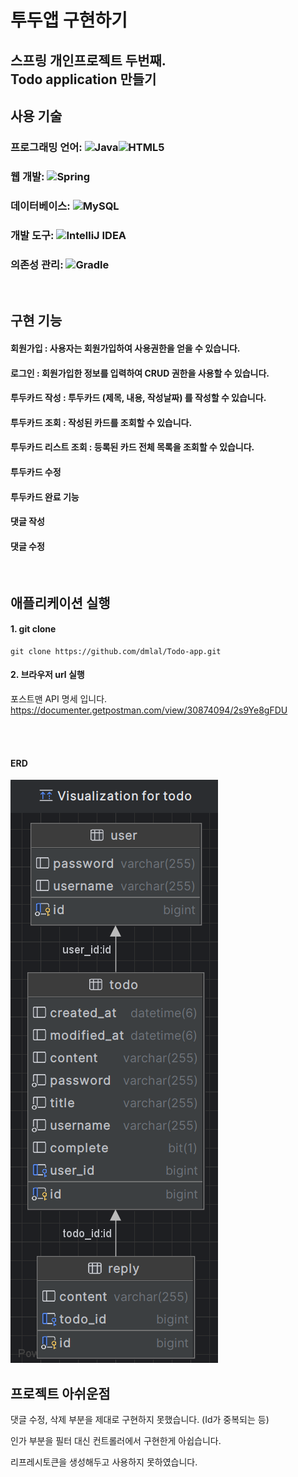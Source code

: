 # 투두앱 구현하기 
## 스프링 개인프로젝트 두번째. <br> Todo  application 만들기

## 사용 기술
### 프로그래밍 언어: 	![Java](https://img.shields.io/badge/java-%23ED8B00.svg?style=for-the-badge&logo=openjdk&logoColor=white)![HTML5](https://img.shields.io/badge/html5-%23E34F26.svg?style=for-the-badge&logo=html5&logoColor=white)
### 웹 개발:  ![Spring](https://img.shields.io/badge/spring-%236DB33F.svg?style=for-the-badge&logo=spring&logoColor=white)
### 데이터베이스: ![MySQL](https://img.shields.io/badge/mysql-%2300f.svg?style=for-the-badge&logo=mysql&logoColor=white)
### 개발 도구: ![IntelliJ IDEA](https://img.shields.io/badge/IntelliJIDEA-000000.svg?style=for-the-badge&logo=intellij-idea&logoColor=white)
### 의존성 관리: ![Gradle](https://img.shields.io/badge/Gradle-02303A.svg?style=for-the-badge&logo=Gradle&logoColor=white)
<br>

## 구현 기능
#### 회원가입 : 사용자는 회원가입하여 사용권한을 얻을 수 있습니다.
#### 로그인  :  회원가입한 정보를 입력하여 CRUD 권한을 사용할 수 있습니다.
#### 투두카드 작성  :  투두카드 (제목, 내용, 작성날짜) 를 작성할 수 있습니다.
#### 투두카드 조회  :  작성된 카드를 조회할 수 있습니다. 
#### 투두카드 리스트 조회 : 등록된 카드 전체 목록을 조회할 수 있습니다.
#### 투두카드 수정
#### 투두카드 완료 기능
#### 댓글 작성
#### 댓글 수정
<br>

## 애플리케이션 실행
#### 1. git clone 
```
git clone https://github.com/dmlal/Todo-app.git
```
#### 2. 브라우저 url 실행

포스트맨 API 명세 입니다.
https://documenter.getpostman.com/view/30874094/2s9Ye8gFDU

<br><br>
#### ERD
![img.png](img.png)

## 프로젝트 아쉬운점

댓글 수정, 삭제 부분을 제대로 구현하지 못했습니다.  (Id가 중복되는 등)

인가 부분을 필터 대신 컨트롤러에서 구현한게 아쉽습니다.

리프레시토큰을 생성해두고 사용하지 못하였습니다.  


